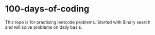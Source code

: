 # 100-days-of-coding
This repo is for practising  leetcode problems. Started with Binary search and will solve problems on daily basis.
